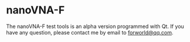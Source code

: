 # nanoVNA-F
The nanoVNA-F test tools is an alpha version programmed with Qt.
If you have any question, please contact me by email to forworld@qq.com.
